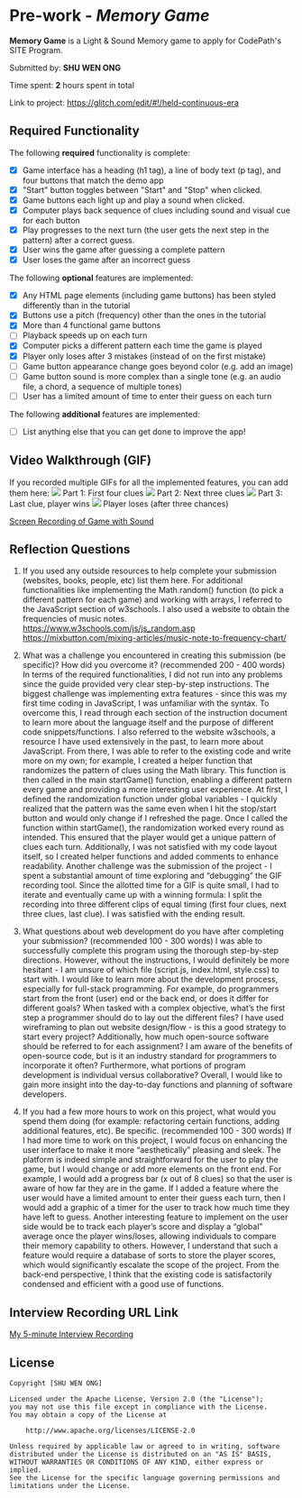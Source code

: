 # Pre-work - *Memory Game*

**Memory Game** is a Light & Sound Memory game to apply for CodePath's SITE Program. 

Submitted by: **SHU WEN ONG**

Time spent: **2** hours spent in total

Link to project: https://glitch.com/edit/#!/held-continuous-era

## Required Functionality

The following **required** functionality is complete:

* [X] Game interface has a heading (h1 tag), a line of body text (p tag), and four buttons that match the demo app
* [X] "Start" button toggles between "Start" and "Stop" when clicked. 
* [X] Game buttons each light up and play a sound when clicked. 
* [X] Computer plays back sequence of clues including sound and visual cue for each button
* [X] Play progresses to the next turn (the user gets the next step in the pattern) after a correct guess. 
* [X] User wins the game after guessing a complete pattern
* [X] User loses the game after an incorrect guess

The following **optional** features are implemented:

* [X] Any HTML page elements (including game buttons) has been styled differently than in the tutorial
* [X] Buttons use a pitch (frequency) other than the ones in the tutorial
* [X] More than 4 functional game buttons
* [ ] Playback speeds up on each turn
* [X] Computer picks a different pattern each time the game is played
* [X] Player only loses after 3 mistakes (instead of on the first mistake)
* [ ] Game button appearance change goes beyond color (e.g. add an image)
* [ ] Game button sound is more complex than a single tone (e.g. an audio file, a chord, a sequence of multiple tones)
* [ ] User has a limited amount of time to enter their guess on each turn

The following **additional** features are implemented:

- [ ] List anything else that you can get done to improve the app!

## Video Walkthrough (GIF)

If you recorded multiple GIFs for all the implemented features, you can add them here:
![](http://g.recordit.co/EM9tF3MNGp.gif) Part 1: First four clues
![](http://g.recordit.co/nTt8YeYplX.gif) Part 2: Next three clues
![](http://g.recordit.co/5kIA823mkS.gif) Part 3: Last clue, player wins
![](http://g.recordit.co/JXAo18caNu.gif) Player loses (after three chances)

[Screen Recording of Game with Sound](https://www.loom.com/share/27dec87dbed743f2bd580beed2237e94)

## Reflection Questions
1. If you used any outside resources to help complete your submission (websites, books, people, etc) list them here. 
For additional functionalities like implementing the Math.random() function (to pick a different pattern for each game) and working with arrays, I referred to the JavaScript section of w3schools. I also used a website to obtain the frequencies of music notes. 
https://www.w3schools.com/js/js_random.asp
https://mixbutton.com/mixing-articles/music-note-to-frequency-chart/

2. What was a challenge you encountered in creating this submission (be specific)? How did you overcome it? (recommended 200 - 400 words) 
In terms of the required functionalities, I did not run into any problems since the guide provided very clear step-by-step instructions. The biggest challenge was implementing extra features - since this was my first time coding in JavaScript, I was unfamiliar with the syntax. To overcome this, I read through each section of the instruction document to learn more about the language itself and the purpose of different code snippets/functions. I also referred to the website w3schools, a resource I have used extensively in the past, to learn more about JavaScript. From there, I was able to refer to the existing code and write more on my own; for example, I created a helper function that randomizes the pattern of clues using the Math library. This function is then called in the main startGame() function, enabling a different pattern every game and providing a more interesting user experience. At first, I defined the randomization function under global variables - I quickly realized that the pattern was the same even when I hit the stop/start button and would only change if I refreshed the page. Once I called the function within startGame(), the randomization worked every round as intended. This ensured that the player would get a unique pattern of clues each turn. Additionally, I was not satisfied with my code layout itself, so I created helper functions and added comments to enhance readability. 
Another challenge was the submission of the project - I spent a substantial amount of time exploring and “debugging” the GIF recording tool. Since the allotted time for a GIF is quite small, I had to iterate and eventually came up with a winning formula: I split the recording into three different clips of equal timing (first four clues, next three clues, last clue). I was satisfied with the ending result.

3. What questions about web development do you have after completing your submission? (recommended 100 - 300 words) 
I was able to successfully complete this program using the thorough step-by-step directions. However, without the instructions, I would definitely be more hesitant - I am unsure of which file (script.js, index.html, style.css) to start with. I would like to learn more about the development process, especially for full-stack programming. For example, do programmers start from the front (user) end or the back end, or does it differ for different goals? When tasked with a complex objective, what’s the first step a programmer should do to lay out the different files? I have used wireframing to plan out website design/flow - is this a good strategy to start every project? Additionally, how much open-source software should be referred to for each assignment? I am aware of the benefits of open-source code, but is it an industry standard for programmers to incorporate it often? Furthermore, what portions of program development is individual versus collaborative? Overall, I would like to gain more insight into the day-to-day functions and planning of software developers. 

4. If you had a few more hours to work on this project, what would you spend them doing (for example: refactoring certain functions, adding additional features, etc). Be specific. (recommended 100 - 300 words) 
If I had more time to work on this project, I would focus on enhancing the user interface to make it more “aesthetically” pleasing and sleek. The platform is indeed simple and straightforward for the user to play the game, but I would change or add more elements on the front end. For example, I would add a progress bar (x out of 8 clues) so that the user is aware of how far they are in the game. If I added a feature where the user would have a limited amount to enter their guess each turn, then I would add a graphic of a timer for the user to track how much time they have left to guess. Another interesting feature to implement on the user side would be to track each player’s score and display a “global” average once the player wins/loses, allowing individuals to compare their memory capability to others. However, I understand that such a feature would require a database of sorts to store the player scores, which would significantly escalate the scope of the project. From the back-end perspective, I think that the existing code is satisfactorily condensed and efficient with a good use of functions. 



## Interview Recording URL Link

[My 5-minute Interview Recording](https://www.loom.com/share/495bc96aac624fd0916645a1c4b935e3)


## License

    Copyright [SHU WEN ONG]

    Licensed under the Apache License, Version 2.0 (the "License");
    you may not use this file except in compliance with the License.
    You may obtain a copy of the License at

        http://www.apache.org/licenses/LICENSE-2.0

    Unless required by applicable law or agreed to in writing, software
    distributed under the License is distributed on an "AS IS" BASIS,
    WITHOUT WARRANTIES OR CONDITIONS OF ANY KIND, either express or implied.
    See the License for the specific language governing permissions and
    limitations under the License.
